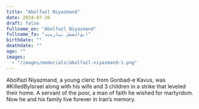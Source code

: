 ```yaml
---
title: "Abolfazl Niyazmand"
date: 2024-07-26
draft: false
fullname_en: "Abolfazl Niyazmand"
fullname_fa: "ابوالفضل نیازمند"
birthdate: ""
deathdate: ""
age: ""
images:
  - "/images/memorials/abolfazl-niyazmand-1.png"
---
```


Abolfazl Niyazmand, a young cleric from Gonbad-e Kavus, was #KilledByIsrael along with his wife and 3 children in a strike that leveled their home. A servant of the poor, a man of faith he wished for martyrdom. Now he and his family live forever in Iran’s memory.